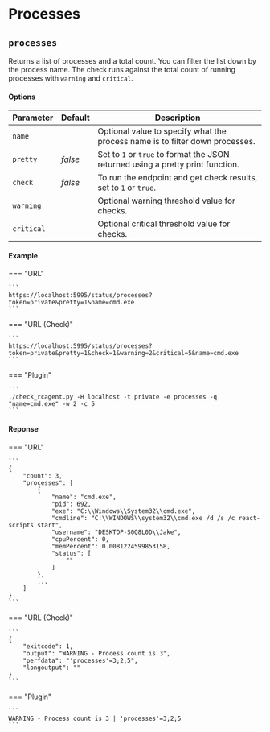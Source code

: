 # Processes

## `processes`

Returns a list of processes and a total count. You can filter the list down by the process name. The check runs against the total count of running processes with `warning` and `critical`.

#### Options

Parameter | Default | Description
----------|---------|------------
`name` | | Optional value to specify what the process name is to filter down processes.
`pretty` | *false* | Set to `1` or `true` to format the JSON returned using a pretty print function.
`check`  | *false* | To run the endpoint and get check results, set to `1` or `true`.
`warning` | | Optional warning threshold value for checks.
`critical` | | Optional critical threshold value for checks.

#### Example

=== "URL"

	```
	https://localhost:5995/status/processes?token=private&pretty=1&name=cmd.exe
	```

=== "URL (Check)"

	```
	https://localhost:5995/status/processes?token=private&pretty=1&check=1&warning=2&critical=5&name=cmd.exe
	```

=== "Plugin"

	```
	./check_rcagent.py -H localhost -t private -e processes -q "name=cmd.exe" -w 2 -c 5
	```

#### Reponse

=== "URL"

	```
	{
		"count": 3,
		"processes": [
			{
				"name": "cmd.exe",
				"pid": 692,
				"exe": "C:\\Windows\\System32\\cmd.exe",
				"cmdline": "C:\\WINDOWS\\system32\\cmd.exe /d /s /c react-scripts start",
				"username": "DESKTOP-S0Q8L0D\\Jake",
				"cpuPercent": 0,
				"memPercent": 0.0081224599853158,
				"status": [
					""
				]
			},
			...
		]
	}
	```

=== "URL (Check)"

	```
	{
		"exitcode": 1,
		"output": "WARNING - Process count is 3",
		"perfdata": "'processes'=3;2;5",
		"longoutput": ""
	}
	```

=== "Plugin"

	```
	WARNING - Process count is 3 | 'processes'=3;2;5
	```
